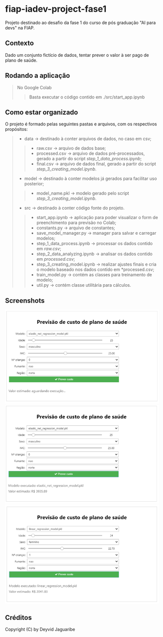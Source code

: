 # fiap-iadev-project-fase1
Projeto destinado ao desafio da fase 1 do curso de pós graduação "AI para devs" na FIAP.

## Contexto
Dado um conjunto fictício de dados, tentar prever o valor à ser pago de plano de saúde.

## Rodando a aplicação
> No Google Colab
>> Basta executar o código contido em ./src/start_app.ipynb

## Como estar organizado
O projeto é formado pelas seguintes pastas e arquivos, com os respectivos propósitos:
> - data -> destinado à conter arquivos de dados, no caso em csv;
>> - raw.csv -> arquivo de dados base;
>> - processed.csv -> arquivo de dados pré-processados, gerado a partir do script *step_1_data_process.ipynb*;
>> - final.csv -> arquivo de dados final, gerado a partir do script *step_3_creating_model.ipynb*.
> - model -> destinado à conter modelos já gerados para facilitar uso posterior;
>> - model_name.pkl -> modelo gerado pelo script *step_3_creating_model.ipynb*.
> - src -> destinado à conter código fonte do projeto.
>> - start_app.ipynb -> aplicação para poder visualizar o form de preenchimento para previsão no Colab;
>> - constants.py -> arquivo de constantes;
>> - save_model_manager.py -> manager para salvar e carregar modelos;
>> - step_1_data_process.ipynb -> processar os dados contido em *raw.csv*;
>> - step_2_data_analyzing.ipynb -> analisar os dados contido em *processed.csv*;
>> - step_3_creating_model.ipynb -> realizar ajustes finais e cria o modelo baseado nos dados contido em *processed.csv;
>> - train_model.py -> contém as classes para treinamento de modelo;
>> - util.py -> contém classe utilitária para cálculos.

## Screenshots
![Form](./img/screenshot_1.PNG)
![Form submetido](./img/screenshot_2.PNG)
![Testando outro modelo](./img/screenshot_3.PNG)

## Créditos
Copyright (C) by Deyvid Jaguaribe
